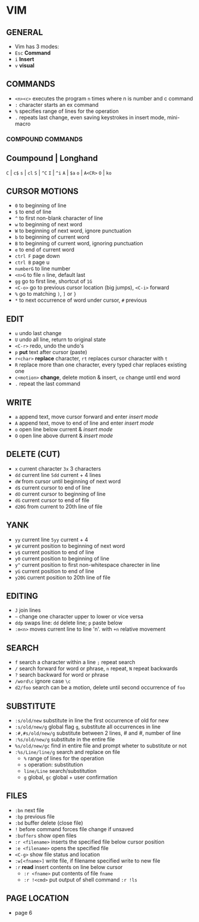 # VIM

## GENERAL
* Vim has 3 modes:
* `Esc` **Command**
* `i` **Insert**
* `v` **visual**

## COMMANDS
* `<n><c>` executes the program `n` times where n is number and c command
* `:` character starts an ex command
* `%` specifies range of lines for the operation
* `.` repeats last change, even saving keystrokes in insert mode, mini-macro

### COMPOUND COMMANDS
Coumpound | Longhand
--------------------
`C` | `c$`
`s` | `cl`
`S` | `^C`
`I` | `^i`
`A` | `$a`
`o` | `A<CR>`
`O` | `ko`

## CURSOR MOTIONS
* `0` to beginning of line
* `$` to end of line
* `^` to first non-blank character of line
* `w` to beginning of next word
* `W` to beginning of next word, ignore punctuation
* `b` to beginning of current word
* `B` to beginning of current word, ignoring punctuation
* `e` to end of current word
* `ctrl F` page down
* `ctrl B` page u
* `numberG` to line number
* `<n>G` to file `n` line, default last
* `gg` go to first line, shortcut of `1G`
* `<C-o>` go to previous cursor location (big jumps), `<C-i>` forward
* `%` go to matching `)`, `]` or `}`
* `*` to next occurrence of word under cursor, `#` previous

## EDIT
* `u` undo last change
* `U` undo all line, return to original state
* `<C-r>` redo, undo the undo's
* `p` **put** text after cursor (paste)
* `r<char>` **replace** character, `rt` replaces cursor character with `t`
* `R` replace more than one character, every typed char replaces existing one
* `c<motion>` **change**, delete motion & insert, `ce` change until end word
* `.` repeat the last command

## WRITE
* `a` append text, move cursor forward and enter _insert mode_
* `A` append text, move to end of line and enter _insert mode_
* `o` open line below current & _insert mode_
* `O` open line above durrent & _insert mode_

## DELETE (CUT)
* `x` current character `3x` 3 characters
* `dd` current line `5dd` current + 4 lines
* `dW` from cursor until beginning of next word
* `d$` current cursor to end of line
* `dO` current cursor to beginning of line
* `dG` current cursor to end of file
* `d20G` from current to 20th line of file

## YANK
* `yy` current line `5yy` current + 4
* `yW` current position to beginning of next word
* `y$` current position to end of line
* `y0` current position to beginning of line
* `y^` current position to first non-whitespace charecter in line
* `yG` current position to end of line
* `y20G` current position to 20th line of file

## EDITING
* `J` join lines
* `~` change one character upper to lower or vice versa
* `ddp` swaps line: `dd` delete line; `p` paste below
* `:m<n>` moves current line to line 'n'. with `+n` relative movement

## SEARCH
* `f` search a character within a line `;` repeat search
* `/` search forward for word or phrase, `n` repeat, `N` repeat backwards
* `?` search backward for word or phrase
* `/word\c` ignore case `\c`
* `d2/foo` search can be a motion, delete until second occurrence of `foo`

## SUBSTITUTE
* `:s/old/new` substitute in line the first occurrence of old for new
* `:s/old/new/g` global flag  `g`, substitute all occurrences in line  
* `:#,#s/old/new/g` substitute between 2 lines, # and #, number of line
* `:%s/old/new/g` substitute in the entire file
* `%s/old/new/gc` find in entire file and prompt wheter to substitute or not
* `:%s/Line/line/g` search and replace on file
  * `%` range of lines for the operation
  * `s` operation: substitution
  * `line/Line` search/substitution
  * `g` global, `gc` global + user confirmation

## FILES
* `:bn` next file
* `:bp` previous file
* `:bd` buffer delete (close file)
* `!` before command forces file change if unsaved
* `:buffers` show open files
* `:r <filename>` inserts the specified file below cursor position
* `:e <filename>` opens the specified file
* `<C-g>` show file status and location
* `:w[<fname>]` write file, if filename specified write to new file
* `:r` **read** insert contents on line below cursor
  * `:r <fname>` put contents of file `fname`
  * `:r !<cmd>` put output of shell command `:r !ls`


## PAGE LOCATION
* page 6

